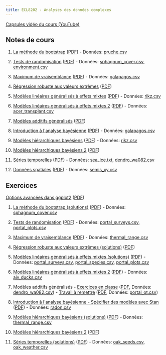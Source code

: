 ```yaml
---
title: ECL8202 - Analyses des données complexes
---
```


[Capsules vidéo du cours (YouTube)](https://www.youtube.com/channel/UCfU-xwzWWTo3G_sTkquzOQg/playlists?view=50&sort=dd&shelf_id=2&view_as=subscriber)

## Notes de cours

1. [La méthode du bootstrap](notes_cours/01-Bootstrap.html) ([PDF](notes_cours/01-Bootstrap.pdf)) - Données: [pruche.csv](donnees/pruche.csv)

2. [Tests de randomisation](notes_cours/02-Tests_randomisation.html) ([PDF](notes_cours/02-Tests_randomisation.pdf)) - Données: [sphagnum_cover.csv](donnees/sphagnum_cover.csv), [environment.csv](donnees/environment.csv)

3. [Maximum de vraisemblance](notes_cours/03-Maximum_vraisemblance.html) ([PDF](notes_cours/03-Maximum_vraisemblance.pdf)) - Données: [galapagos.csv](donnees/galapagos.csv)

4. [Régression robuste aux valeurs extrêmes](notes_cours/04-Regression_robuste.html) ([PDF](notes_cours/04-Regression_robuste.pdf))

5. [Modèles linéaires généralisés à effets mixtes](notes_cours/05-Modeles_generalises_mixtes.html) ([PDF](notes_cours/05-Modeles_generalises_mixtes.pdf)) - Données: [rikz.csv](donnees/rikz.csv)

6. [Modèles linéaires généralisés à effets mixtes 2](notes_cours/06-Modeles_generalises_mixtes2.html) ([PDF](notes_cours/06-Modeles_generalises_mixtes2.pdf)) - Données: [acer_transplant.csv](donnees/acer_transplant.csv)

7. [Modèles additifs généralisés](notes_cours/07-Modeles_additifs_generalises.html) ([PDF](notes_cours/07-Modeles_additifs_generalises.pdf))

8. [Introduction à l'analyse bayésienne](notes_cours/08-Intro_Bayes.html) ([PDF](notes_cours/08-Intro_Bayes.pdf)) - Données: [galapagos.csv](donnees/galapagos.csv)

9. [Modèles hiérarchiques bayésiens](notes_cours/09-Modeles_hierarchiques_bayesiens.html) ([PDF](notes_cours/09-Modeles_hierarchiques_bayesiens.pdf)) - Données: [rikz.csv](donnees/rikz.csv)

10. [Modèles hiérarchiques bayésiens 2](notes_cours/10-Modeles_hierarchiques_bayesiens2.html)
([PDF](notes_cours/10-Modeles_hierarchiques_bayesiens2.pdf))

11. [Séries temporelles](notes_cours/11-Series_temporelles.html) ([PDF](notes_cours/11-Series_temporelles.pdf)) - Données: [sea_ice.txt](donnees/sea_ice.txt), [dendro_wa082.csv](donnees/dendro_wa082.csv)

12. [Données spatiales](notes_cours/12-Donnees_spatiales.html) ([PDF](notes_cours/12-Donnees_spatiales.pdf)) - Données: [semis_xy.csv](donnees/semis_xy.csv)


## Exercices

[Options avancées dans ggplot2](labos/Options_avancees_ggplot2.html) ([PDF](labos/Options_avancees_ggplot2.pdf))

1. [La méthode du bootstrap (solutions)](labos/01R-Bootstrap.html) ([PDF](labos/01R-Bootstrap.pdf)) - Données: [sphagnum_cover.csv](donnees/sphagnum_cover.csv)

2. [Tests de randomisation](labos/02-Tests_randomisation.html) ([PDF](labos/02-Tests_randomisation.pdf)) - Données: [portal_surveys.csv](donnees/portal_surveys.csv), [portal_plots.csv](donnees/portal_plots.csv)

3. [Maximum de vraisemblance](labos/03-Maximum_vraisemblance.html) ([PDF](labos/03-Maximum_vraisemblance.pdf)) - Données: [thermal_range.csv](donnees/thermal_range.csv)

4. [Régression robuste aux valeurs extrêmes (solutions)](labos/04R-Regression_robuste.html) ([PDF](labos/04R-Regression_robuste.pdf))

5. [Modèles linéaires généralisés à effets mixtes (solutions)](labos/05R-Modeles_generalises_mixtes.html) ([PDF](labos/05R-Modeles_generalises_mixtes.pdf)) - Données: [portal_surveys.csv](donnees/portal_surveys.csv), [portal_species.csv](donnees/portal_species.csv), [portal_plots.csv](donnees/portal_plots.csv)

6. [Modèles linéaires généralisés à effets mixtes 2](labos/06-Modeles_generalises_mixtes2.html) ([PDF](labos/06-Modeles_generalises_mixtes2.pdf)) - Données: [aiv_ducks.csv](donnees/aiv_ducks.csv)

7. Modèles additifs généralisés - [Exercices en classe](labos/07A-Modeles_additifs_generalises.html) ([PDF](labos/07A-Modeles_additifs_generalises.pdf), Données: [dendro_wa082.csv](donnees/dendro_wa082.csv)) - [Travail à remettre](labos/07-Modeles_additifs_generalises.html) ([PDF](labos/07-Modeles_additifs_generalises.pdf), Données: [portal_ot.csv](donnees/portal_ot.csv))

8. [Introduction à l'analyse bayésienne - Spécifier des modèles avec Stan](labos/08-Intro_Stan.html) ([PDF](labos/08-Intro_Stan.pdf)) - Données: [radon.csv](donnees/radon.csv)

9. [Modèles hiérarchiques bayésiens (solutions)](labos/09R-Modeles_hierarchiques_bayesiens.html) ([PDF](labos/09R-Modeles_hierarchiques_bayesiens.pdf)) - Données: [thermal_range.csv](donnees/thermal_range.csv)

10. [Modèles hiérarchiques bayésiens 2](labos/10-Modeles_hierarchiques_bayesiens2.html) ([PDF](labos/10-Modeles_hierarchiques_bayesiens2.pdf))

11. [Séries temporelles (solutions)](labos/11R-Series_temporelles.html) ([PDF](labos/11R-Series_temporelles.pdf)) - Données: [oak_seeds.csv](donnees/oak_seeds.csv), [oak_weather.csv](donnees/oak_weather.csv)

